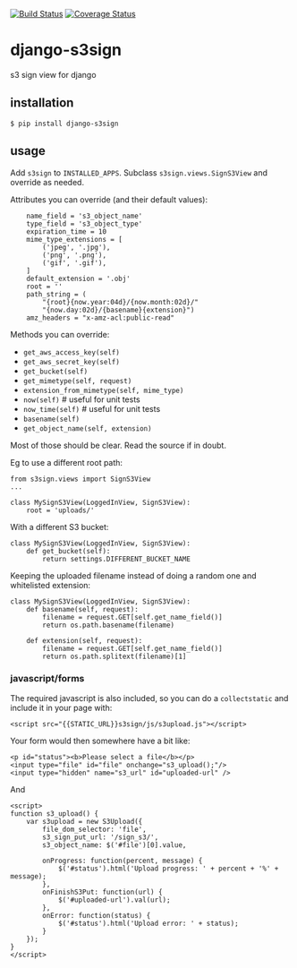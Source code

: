 [![Build Status](https://travis-ci.org/ccnmtl/django-s3sign.svg?branch=master)](https://travis-ci.org/ccnmtl/django-s3sign)
[![Coverage Status](https://coveralls.io/repos/github/ccnmtl/django-s3sign/badge.svg?branch=master)](https://coveralls.io/github/ccnmtl/django-s3sign?branch=master)

# django-s3sign
s3 sign view for django

## installation

    $ pip install django-s3sign

## usage

Add `s3sign` to `INSTALLED_APPS`. Subclass `s3sign.views.SignS3View`
and override as needed.

Attributes you can override (and their default values):

```
    name_field = 's3_object_name'
    type_field = 's3_object_type'
    expiration_time = 10
    mime_type_extensions = [
        ('jpeg', '.jpg'),
        ('png', '.png'),
        ('gif', '.gif'),
    ]
    default_extension = '.obj'
    root = ''
    path_string = (
        "{root}{now.year:04d}/{now.month:02d}/"
        "{now.day:02d}/{basename}{extension}")
    amz_headers = "x-amz-acl:public-read"
```

Methods you can override:

* `get_aws_access_key(self)`
* `get_aws_secret_key(self)`
* `get_bucket(self)`
* `get_mimetype(self, request)`
* `extension_from_mimetype(self, mime_type)`
* `now(self)` # useful for unit tests
* `now_time(self)` # useful for unit tests
* `basename(self)`
* `get_object_name(self, extension)`

Most of those should be clear. Read the source if in doubt.


Eg to use a different root path:


```
from s3sign.views import SignS3View
...

class MySignS3View(LoggedInView, SignS3View):
    root = 'uploads/'
```

With a different S3 bucket:

```
class MySignS3View(LoggedInView, SignS3View):
    def get_bucket(self):
        return settings.DIFFERENT_BUCKET_NAME
```

Keeping the uploaded filename instead of doing a random one and
whitelisted extension:

```
class MySignS3View(LoggedInView, SignS3View):
    def basename(self, request):
        filename = request.GET[self.get_name_field()]
        return os.path.basename(filename)

    def extension(self, request):
        filename = request.GET[self.get_name_field()]
        return os.path.splitext(filename)[1]
```


### javascript/forms

The required javascript is also included, so you can do a
`collectstatic` and include it in your page with:

    <script src="{{STATIC_URL}}s3sign/js/s3upload.js"></script>

Your form would then somewhere have a bit like:

    <p id="status"><b>Please select a file</b></p>
    <input type="file" id="file" onchange="s3_upload();"/>
    <input type="hidden" name="s3_url" id="uploaded-url" />

And

```
<script>
function s3_upload() {
    var s3upload = new S3Upload({
        file_dom_selector: 'file',
        s3_sign_put_url: '/sign_s3/',
        s3_object_name: $('#file')[0].value,

        onProgress: function(percent, message) {
            $('#status').html('Upload progress: ' + percent + '%' + message);
        },
        onFinishS3Put: function(url) {
            $('#uploaded-url').val(url);
        },
        onError: function(status) {
            $('#status').html('Upload error: ' + status);
        }
    });
}
</script>
```
